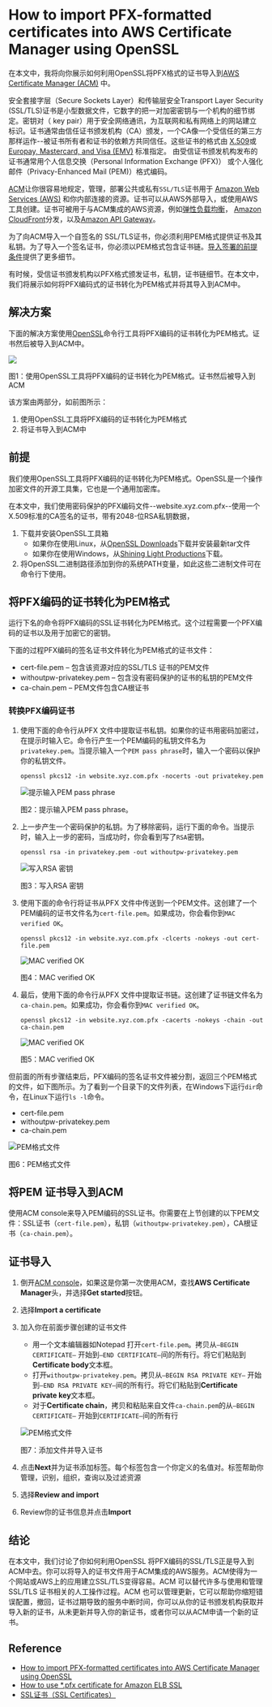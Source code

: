 # How to import PFX-formatted certificates into AWS Certificate Manager using OpenSSL
在本文中，我将向你展示如何利用OpenSSL将PFX格式的证书导入到[AWS Certificate Manager (ACM)](http://aws.amazon.com/acm) 中。

安全套接字层（Secure Sockets Layer）和传输层安全Transport Layer Security (SSL/TLS)证书是小型数据文件，它数字的把一对加密密钥与一个机构的细节绑定。密钥对（ key pair）用于安全网络通讯，为互联网和私有网络上的网站建立标识。证书通常由信任证书颁发机构（CA）颁发，一个CA像一个受信任的第三方那样运作--被证书所有者和证书的依赖方共同信任。这些证书的格式由 [X.509](https://en.wikipedia.org/wiki/X.509)或 [Europay, Mastercard, and Visa (EMV)](https://en.wikipedia.org/wiki/EMV#EMV_certificates) 标准指定。 由受信证书颁发机构发布的证书通常用个人信息交换（Personal Information Exchange (PFX)） 或个人强化邮件（Privacy-Enhanced Mail (PEM)）格式编码。

[ACM](https://aws.amazon.com/certificate-manager/)让你很容易地规定，管理，部署公共或私有`SSL/TLS`证书用于 [Amazon Web Services (AWS)](http://aws.amazon.com/) 和你内部连接的资源。证书可以从AWS外部导入，或使用AWS工具创建。证书可被用于与ACM集成的AWS资源，例如[弹性负载均衡](http://aws.amazon.com/elasticloadbalancing)， [Amazon CloudFront](http://aws.amazon.com/cloudfront)分发，以及[Amazon API Gateway](https://aws.amazon.com/api-gateway)。

为了向ACM导入一个自签名的 SSL/TLS证书，你必须利用PEM格式提供证书及其私钥。为了导入一个签名证书，你必须以PEM格式包含证书链。[导入签署的前提条件](https://docs.aws.amazon.com/acm/latest/userguide/import-certificate-prerequisites.html)提供了更多细节。

有时候，受信证书颁发机构以PFX格式颁发证书，私钥，证书链细节。在本文中，我们将展示如何将PFX编码式的证书转化为PEM格式并将其导入到ACM中。
## 解决方案
下面的解决方案使用[OpenSSL](https://www.openssl.org/)命令行工具将PFX编码的证书转化为PEM格式。证书然后被导入到ACM中。

![](images/Import-PFX-AWS-Certificate-Manager-Figure1.png)

图1：使用OpenSSL工具将PFX编码的证书转化为PEM格式。证书然后被导入到ACM

该方案由两部分，如前图所示：
1. 使用OpenSSL工具将PFX编码的证书转化为PEM格式
2. 将证书导入到ACM中
## 前提
我们使用OpenSSL工具将PFX编码的证书转化为PEM格式。OpenSSL是一个操作加密文件的开源工具集，它也是一个通用加密库。

在本文中，我们使用密码保护的PFX编码文件--website.xyz.com.pfx--使用一个X.509标准的CA签名的证书，带有2048-位RSA私钥数据，
1. 下载并安装OpenSSL工具箱
   - 如果你在使用Linux，从[OpenSSL Downloads](https://www.openssl.org/source/)下载并安装最新tar文件
   - 如果你在使用Windows，从[Shining Light Productions](http://slproweb.com/products/Win32OpenSSL.html)下载。
2. 将OpenSSL二进制路径添加到你的系统PATH变量，如此这些二进制文件可在命令行下使用。
## 将PFX编码的证书转化为PEM格式
运行下名的命令将PFX编码的SSL证书转化为PEM格式。这个过程需要一个PFX编码的证书以及用于加密它的密钥。

下面的过程PFX编码的签名证书文件转化为PEM格式的证书文件：
- cert-file.pem – 包含该资源对应的SSL/TLS 证书的PEM文件
- withoutpw-privatekey.pem – 包含没有密码保护的证书的私钥的PEM文件
- ca-chain.pem – PEM文件包含CA根证书
### 转换PFX编码证书
1. 使用下面的命令行从PFX 文件中提取证书私钥。如果你的证书用密码加密过，在提示时输入它。命令行产生一个PEM编码的私钥文件名为`privatekey.pem`。当提示输入一个`PEM pass phrase`时，输入一个密码以保护你的私钥文件。
   ```
   openssl pkcs12 -in website.xyz.com.pfx -nocerts -out privatekey.pem
   ```
   ![提示输入PEM pass phrase](images/Import-PFX-AWS-Certificate-Manager-Figure2.png)

   图2：提示输入PEM pass phrase。
2. 上一步产生一个密码保护的私钥。为了移除密码，运行下面的命令。当提示时，输入上一步的密码，当成功时，你会看到写了`RSA`密钥。
   ```
   openssl rsa -in privatekey.pem -out withoutpw-privatekey.pem
   ```
   ![写入RSA 密钥](images/Import-PFX-AWS-Certificate-Manager-Figure3.png)

   图3：写入RSA 密钥
3. 使用下面的命令行将证书从PFX 文件中传送到一个PEM文件。这创建了一个PEM编码的证书文件名为`cert-file.pem`。如果成功，你会看你到`MAC verified OK`。
   ```
   openssl pkcs12 -in website.xyz.com.pfx -clcerts -nokeys -out cert-file.pem
   ```
   ![MAC verified OK](images/Import-PFX-AWS-Certificate-Manager-Figure4.png)

   图4：MAC verified OK
4. 最后，使用下面的命令行从PFX 文件中提取证书链。这创建了证书链文件名为`ca-chain.pem`。如果成功，你会看你到`MAC verified OK`。
   ```
   openssl pkcs12 -in website.xyz.com.pfx -cacerts -nokeys -chain -out ca-chain.pem
   ```
   ![MAC verified OK](images/Import-PFX-AWS-Certificate-Manager-Figure5.png)

   图5：MAC verified OK

但前面的所有步骤结束后，PFX编码的签名证书文件被分割，返回三个PEM格式的文件，如下图所示。为了看到一个目录下的文件列表，在Windows下运行`dir`命令，在Linux下运行`ls -l`命令。
- cert-file.pem
- withoutpw-privatekey.pem
- ca-chain.pem

![PEM格式文件](images/Import-PFX-AWS-Certificate-Manager-Figure6.png)

图6：PEM格式文件
## 将PEM 证书导入到ACM
使用ACM console来导入PEM编码的SSL证书。你需要在上节创建的以下PEM文件：SSL证书（`cert-file.pem`），私钥（`withoutpw-privatekey.pem`），CA根证书（`ca-chain.pem`）。
## 证书导入
1. 倒开[ACM console](https://console.aws.amazon.com/acm/home)，如果这是你第一次使用ACM，查找**AWS Certificate Manager**头，并选择**Get started**按钮。
2. 选择**Import a certificate**
3. 加入你在前面步骤创建的证书文件
   + 用一个文本编辑器如Notepad 打开`cert-file.pem`。拷贝从`–BEGIN CERTIFICATE–` 开始到`–END CERTIFICATE–`间的所有行。将它们粘贴到**Certificate body**文本框。
   + 打开`withoutpw-privatekey.pem`。拷贝从`–BEGIN RSA PRIVATE KEY–` 开始到`–END RSA PRIVATE KEY–`间的所有行。将它们粘贴到**Certificate private key**文本框。
   + 对于**Certificate chain**，拷贝和粘贴来自文件`ca-chain.pem`的从`–BEGIN CERTIFICATE–` 开始到`CERTIFICATE–`间的所有行

   ![PEM格式文件](images/Import-PFX-AWS-Certificate-Manager-Figure7.png)
   
   图7：添加文件并导入证书
4. 点击**Next**并为证书添加标签。每个标签包含一个你定义的名值对。标签帮助你管理，识别，组织，查询以及过滤资源
5. 选择**Review and import**
6. Review你的证书信息并点击**Import**
## 结论
在本文中，我们讨论了你如何利用OpenSSL 将PFX编码的SSL/TLS正是导入到ACM中去。你可以将导入的证书文件用于ACM集成的AWS服务。ACM使得为一个网站或AWS上的应用建立SSL/TLS变得容易。ACM 可以替代许多与使用和管理SSL/TLS 证书相关的人工操作过程。ACM 也可以管理更新，它可以帮助你缩短错误配置，撤回，证书过期导致的服务中断时间，你可以从你的证书颁发机构获取并导入新的证书，从未更新并导入你的新证书，或者你可以从ACM申请一个新的证书。

## Reference
- [How to import PFX-formatted certificates into AWS Certificate Manager using OpenSSL](https://aws.amazon.com/blogs/security/how-to-import-pfx-formatted-certificates-into-aws-certificate-manager-using-openssl/)
- [How to use *.pfx certificate for Amazon ELB SSL](https://stackoverflow.com/questions/36156917/how-to-use-pfx-certificate-for-amazon-elb-ssl)
- [SSL证书（SSL Certificates）](https://www.aliyun.com/sswd/1110408-1.html)